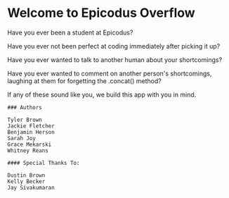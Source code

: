 # Welcome to Epicodus Overflow

Have you ever been a student at Epicodus?

Have you ever not been perfect at coding immediately after picking it up?

Have you ever wanted to talk to another human about your shortcomings?

Have you ever wanted to comment on another person's shortcomings, laughing at them for forgetting the .concat() method?

If any of these sound like you, we build this app with you in mind.

```
### Authors

Tyler Brown
Jackie Fletcher
Benjamin Herson
Sarah Joy
Grace Mekarski
Whitney Reans

#### Special Thanks To:

Dustin Brown
Kelly Becker
Jay Sivakumaran
